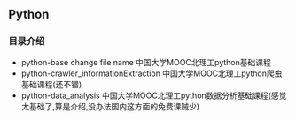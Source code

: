 ## Python
### 目录介绍
- python-base change file name  中国大学MOOC北理工python基础课程
- python-crawler_informationExtraction 中国大学MOOC北理工python爬虫基础课程(还不错)
- python-data_analysis 中国大学MOOC北理工python数据分析基础课程(感觉太基础了,算是介绍,没办法国内这方面的免费课贼少)